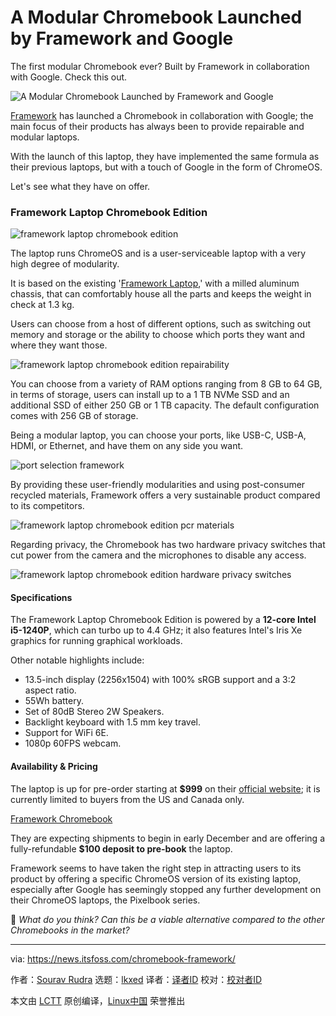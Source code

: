 [#]: subject: "A Modular Chromebook Launched by Framework and Google"
[#]: via: "https://news.itsfoss.com/chromebook-framework/"
[#]: author: "Sourav Rudra https://news.itsfoss.com/author/sourav/"
[#]: collector: "lkxed"
[#]: translator: " "
[#]: reviewer: " "
[#]: publisher: " "
[#]: url: " "

A Modular Chromebook Launched by Framework and Google
======
The first modular Chromebook ever? Built by Framework in collaboration with Google. Check this out.

![A Modular Chromebook Launched by Framework and Google][1]

[Framework][2] has launched a Chromebook in collaboration with Google; the main focus of their products has always been to provide repairable and modular laptops.

With the launch of this laptop, they have implemented the same formula as their previous laptops, but with a touch of Google in the form of ChromeOS.

Let's see what they have on offer.

### Framework Laptop Chromebook Edition

![framework laptop chromebook edition][3]

The laptop runs ChromeOS and is a user-serviceable laptop with a very high degree of modularity.

It is based on the existing '[Framework Laptop][4],' with a milled aluminum chassis, that can comfortably house all the parts and keeps the weight in check at 1.3 kg.

Users can choose from a host of different options, such as switching out memory and storage or the ability to choose which ports they want and where they want those.

![framework laptop chromebook edition repairability][5]

You can choose from a variety of RAM options ranging from 8 GB to 64 GB, in terms of storage, users can install up to a 1 TB NVMe SSD and an additional SSD of either 250 GB or 1 TB capacity. The default configuration comes with 256 GB of storage.

Being a modular laptop, you can choose your ports, like USB-C, USB-A, HDMI, or Ethernet, and have them on any side you want.

![port selection framework][6]

By providing these user-friendly modularities and using post-consumer recycled materials, Framework offers a very sustainable product compared to its competitors.

![framework laptop chromebook edition pcr materials][7]

Regarding privacy, the Chromebook has two hardware privacy switches that cut power from the camera and the microphones to disable any access.

![framework laptop chromebook edition hardware privacy switches][8]

#### Specifications

The Framework Laptop Chromebook Edition is powered by a **12-core Intel i5-1240P**, which can turbo up to 4.4 GHz; it also features Intel's Iris Xe graphics for running graphical workloads.

Other notable highlights include:

* 13.5-inch display (2256x1504) with 100% sRGB support and a 3:2 aspect ratio.
* 55Wh battery.
* Set of 80dB Stereo 2W Speakers.
* Backlight keyboard with 1.5 mm key travel.
* Support for WiFi 6E.
* 1080p 60FPS webcam.

#### Availability & Pricing

The laptop is up for pre-order starting at **$999** on their [official website][9]; it is currently limited to buyers from the US and Canada only.

[Framework Chromebook][10]

They are expecting shipments to begin in early December and are offering a fully-refundable **$100 deposit to pre-book** the laptop.

Framework seems to have taken the right step in attracting users to its product by offering a specific ChromeOS version of its existing laptop, especially after Google has seemingly stopped any further development on their ChromeOS laptops, the Pixelbook series.

💬 *What do you think? Can this be a viable alternative compared to the other Chromebooks in the market?*

--------------------------------------------------------------------------------

via: https://news.itsfoss.com/chromebook-framework/

作者：[Sourav Rudra][a]
选题：[lkxed][b]
译者：[译者ID](https://github.com/译者ID)
校对：[校对者ID](https://github.com/校对者ID)

本文由 [LCTT](https://github.com/LCTT/TranslateProject) 原创编译，[Linux中国](https://linux.cn/) 荣誉推出

[a]: https://news.itsfoss.com/author/sourav/
[b]: https://github.com/lkxed
[1]: https://news.itsfoss.com/content/images/size/w1200/2022/09/framework-chromebook-laptop.jpg
[2]: https://frame.work/
[3]: https://news.itsfoss.com/content/images/2022/09/framework_laptop_chromebook_edition.png
[4]: https://frame.work/products/laptop-12-gen-intel
[5]: https://news.itsfoss.com/content/images/2022/09/framework_laptop_chromebook_edition_repairability.png
[6]: https://news.itsfoss.com/content/images/2022/09/expansion-cards.jpg
[7]: https://news.itsfoss.com/content/images/2022/09/framework_laptop_chromebook_edition_pcr_materials.png
[8]: https://news.itsfoss.com/content/images/2022/09/framework_laptop_chromebook_edition_privacy.png
[9]: https://frame.work/products/laptop-chromebook-12-gen-intel
[10]: https://frame.work/products/laptop-chromebook-12-gen-intel
